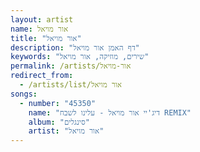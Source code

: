 ```yaml
---
layout: artist
name: אור מויאל
title: "אור מויאל"
description: "דף האמן אור מויאל"
keywords: "שירים, מוזיקה, אור מויאל"
permalink: /artists/אור-מויאל
redirect_from:
  - /artists/list/אור מויאל
songs:
  - number: "45350"
    name: "דיג'יי אור מויאל - עלינו לשבח REMIX"
    album: "סינגלים"
    artist: "אור מויאל"
---
```


